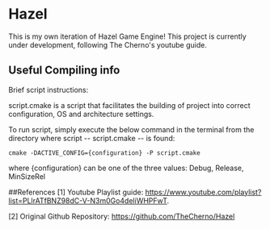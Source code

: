 # Hazel
This is my own iteration of Hazel Game Engine! This project is currently under development, following The Cherno's youtube guide.


## Useful Compiling info
Brief script instructions:

script.cmake is a script that facilitates the building of project into correct configuration, OS and architecture settings.

To run script, simply execute the below command in the terminal from the directory where script -- script.cmake -- is found:

```
cmake -DACTIVE_CONFIG={configuration} -P script.cmake
```

where {configuration} can be one of the three values: Debug, Release, MinSizeRel


##References
[1] Youtube Playlist guide: https://www.youtube.com/playlist?list=PLlrATfBNZ98dC-V-N3m0Go4deliWHPFwT.

[2] Original Github Repository: https://github.com/TheCherno/Hazel


